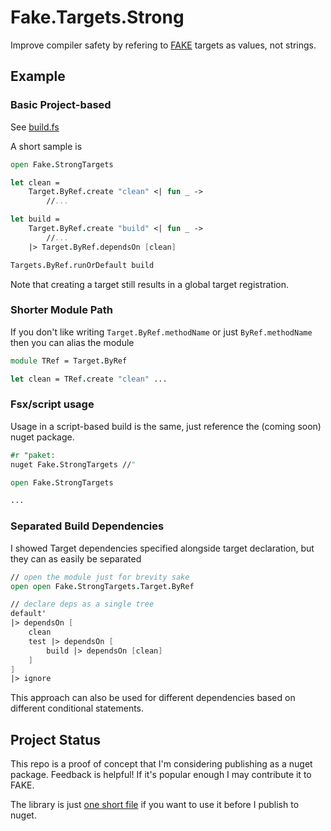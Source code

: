 # Fake.Targets.Strong
Improve compiler safety by refering to [FAKE](https://fake.build/) targets as values, not strings.

## Example

### Basic Project-based

See [build.fs](./build.fs)

A short sample is
```fsharp
open Fake.StrongTargets

let clean = 
    Target.ByRef.create "clean" <| fun _ ->
        //...

let build = 
    Target.ByRef.create "build" <| fun _ ->
        //...
    |> Target.ByRef.dependsOn [clean]

Targets.ByRef.runOrDefault build
```

Note that creating a target still results in a global target registration.

### Shorter Module Path

If you don't like writing `Target.ByRef.methodName` or just `ByRef.methodName` then you can alias the module

```fsharp
module TRef = Target.ByRef

let clean = TRef.create "clean" ...
```

### Fsx/script usage

Usage in a script-based build is the same, just reference the (coming soon) nuget package.

```fsharp
#r "paket:
nuget Fake.StrongTargets //"

open Fake.StrongTargets

...
```

### Separated Build Dependencies

I showed Target dependencies specified alongside target declaration, but they can as easily be separated
```fsharp
// open the module just for brevity sake
open open Fake.StrongTargets.Target.ByRef 

// declare deps as a single tree
default' 
|> dependsOn [
    clean
    test |> dependsOn [
        build |> dependsOn [clean]
    ]
] 
|> ignore
```

This approach can also be used for different dependencies based on different conditional statements.

## Project Status

This repo is a proof of concept that I'm considering publishing as a nuget package. Feedback is helpful!
If it's popular enough I may contribute it to FAKE.

The library is just [one short file](./src/Library.fs) if you want to use it before I publish to nuget.